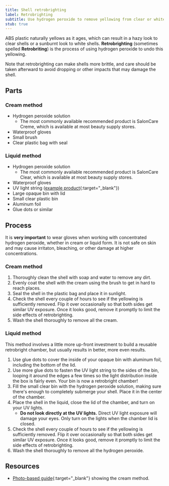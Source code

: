 ```yaml
---
title: Shell retrobrighting
label: Retrobrighting
subtitle: Use hydrogen peroxide to remove yellowing from clear or white shells.
stub: true
---
```


ABS plastic naturally yellows as it ages, which can result in a hazy look to clear shells or a sunburnt look to white shells. **Retrobrighting** (sometimes spelled **Retrobriting**) is the process of using hydrogen peroxide to undo this yellowing.

Note that retrobrighting can make shells more brittle, and care should be taken afterward to avoid dropping or other impacts that may damage the shell.

## Parts

### Cream method

- Hydrogen peroxide solution
  - The most commonly available recommended product is SalonCare Creme, which is available at most beauty supply stores.
- Waterproof gloves
- Small brush
- Clear plastic bag with seal

### Liquid method

- Hydrogen peroxide solution
  - The most commonly available recommended product is SalonCare Clear, which is available at most beauty supply stores.
- Waterproof gloves
- UV light string ([example product](https://www.amazon.com/gp/product/B07T9KJKSC){:target="\_blank"})
- Large opaque bin with lid
- Small clear plastic bin
- Aluminum foil
- Glue dots or similar

## Process

It is **very important** to wear gloves when working with concentrated hydrogen peroxide, whether in cream or liquid form. It is not safe on skin and may cause irritaton, bleaching, or other damage at higher concentrations.

### Cream method

1. Thoroughly clean the shell with soap and water to remove any dirt.
2. Evenly coat the shell with the cream using the brush to get in hard to reach places.
3. Seal the shell in the plastic bag and place it in sunlight.
4. Check the shell every couple of hours to see if the yellowing is sufficiently removed. Flip it over occasionally so that both sides get similar UV exposure. Once it looks good, remove it promptly to limit the side effects of retrobrighting.
5. Wash the shell thoroughly to remove all the cream.

### Liquid method

This method involves a little more up-front investment to build a reusable retrobright chamber, but usually results in better, more even results.

1. Use glue dots to cover the inside of your opaque bin with aluminum foil, including the bottom of the lid.
2. Use more glue dots to fasten the UV light string to the sides of the bin, looping it around the edges a few times so the light distribution inside the box is fairly even. Your bin is now a retrobright chamber!
3. Fill the small clear bin with the hydrogen peroxide solution, making sure there's enough to completely submerge your shell. Place it in the center of the chamber.
4. Place the shell in the liquid, close the lid of the chamber, and turn on your UV lights.
   - **Do not look directly at the UV lights.** Direct UV light exposure will damage your eyes. Only turn on the lights when the chamber lid is closed.
5. Check the shell every couple of hours to see if the yellowing is sufficiently removed. Flip it over occasionally so that both sides get similar UV exposure. Once it looks good, remove it promptly to limit the side effects of retrobrighting.
6. Wash the shell thoroughly to remove all the hydrogen peroxide.

## Resources

- [Photo-based guide](https://imgur.com/a/tutorial-cleaning-transparent-plastic-UUv5l){:target="\_blank"} showing the cream method.
